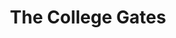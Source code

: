 ---
  title: The College Gates
  description: The main point of access, then and now.
  latitude: -26.174055
  longitude: 28.075039
  cards:
    - poi-006-card-001.md
    - poi-006-card-002.md
    - poi-006-card-003.md
    - poi-006-card-004.md
    - poi-006-card-005.md
    - poi-006-card-006.md
    - poi-006-card-007.md
---